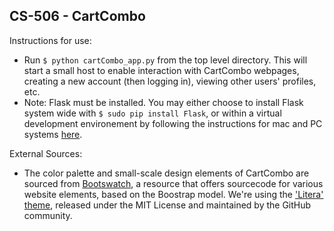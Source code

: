 ## CS-506 - CartCombo

Instructions for use:
 - Run `$ python cartCombo_app.py` from the top level directory.  This will start a small host to enable interaction with CartCombo webpages, creating a new account (then logging in), viewing other users' profiles, etc.
 - Note: Flask must be installed.  You may either choose to install Flask system wide with `$ sudo pip install Flask`, or within a virtual development environement by following the instructions for mac and PC systems <a href="http://flask.pocoo.org/docs/0.12/installation/" target="_blank">here<a/>.  
  
  External Sources:
   - The color palette and small-scale design elements of CartCombo are sourced from <a href="https://bootswatch.com/" target="_blank">Bootswatch</a>, a resource that offers sourcecode for various website elements, based on the Boostrap model.  We're using the <a href="https://bootswatch.com/litera/" target="_blank">'Litera' theme</a>, released under the MIT License and maintained by the GitHub community.  
   
